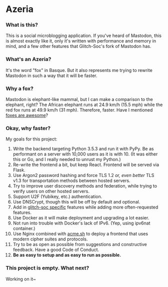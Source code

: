 # Azeria

### What is this?

This is a social microblogging application. If you've heard of Mastodon, this is almost exactly like it, only it's written with 
performance and memory in mind, and a few other features that Glitch-Soc's fork of Mastodon has.

### What's an Azeria?

It's the word "fox" in Basque. But it also represents me trying to rewrite Mastodon in such a way that it will be faster.

### Why a fox?

Mastodon is elephant-like mammal, but I can make a comparison to the elephant, right? The African elephant runs at 24.9 km/h (15.5 
mph) while the red fox runs at 49.9 km/h (31 mph). Therefore, faster. Have I mentioned [foxes are awesome](https://static.boredpanda.com/blog/wp-content/uploads/2014/03/amazing-fox-photos-5.jpg)?

### Okay, why faster?

My goals for this project:

1. Write the backend targeting Python 3.5.3 and run it with PyPy. Be as performant on a server with 10,000 users as it is with 10. (It was either this or Go, and I really needed to unrust my Python.)
1. Re-write the frontend a bit, but keep React. Frontend will be served via Flask.
1. Use Argon2 password hashing and force TLS 1.2 *or, even better* TLS v1.3 for transportation methods between hosted servers.
1. Try to improve user discovery methods and federation, while trying to verify users on other hosted servers.
1. Support U2F (Yubikey, etc.) authentication.
1. Use DNSCrypt, though this will be off by default and optional.
1. Add in [glitch-soc specific](https://glitch-soc.github.io/docs/) features while adding more often-requested features.
1. Use Docker as it will make deployment and upgrading a lot easier.
1. Not run into trouble with Docker's lack of IPv6. (Yep, using ipv6nat container.)
1. Use Nginx combined with [acme.sh](https://acme.sh) to deploy a frontend that uses modern cipher suites and protocols.
1. Try to be as open as possible from suggestions and constructive feedback. Have a good Code of Conduct.
1. **Be as easy to setup and as easy to run as possible.**

### This project is empty. What next?

Working on it~
